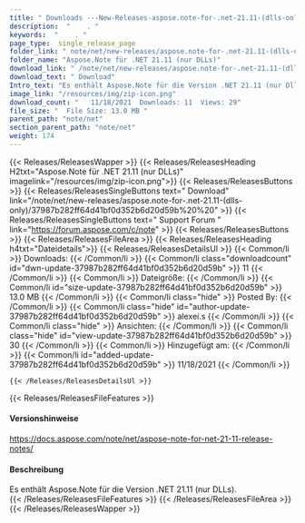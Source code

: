 ```yaml
---
title: " Downloads ---New-Releases-aspose.note-for-.net-21.11-(dlls-only) . "
description:  "    . " 
keywords:  "    . " 
page_type:  single_release_page
folder_link: " note/net/new-releases/aspose.note-for-.net-21.11-(dlls-only)/"
folder_name: "Aspose.Note für .NET 21.11 (nur DLLs)"
download_link: " /note/net/new-releases/aspose.note-for-.net-21.11-(dlls-only)/37987b282ff64d41bf0d352b6d20d59b"
download_text: " Download"
Intro_text: "Es enthält Aspose.Note für die Version .NET 21.11 (nur Dlls)."
image_link: "/resources/img/zip-icon.png"
download_count: "   11/18/2021  Downloads: 11  Views: 29"
file_size: "  File Size: 13.0 MB "
parent_path: "note/net"
section_parent_path: "note/net"
weight: 174
---
```


{{< Releases/ReleasesWapper >}}
  {{< Releases/ReleasesHeading H2txt="Aspose.Note für .NET 21.11 (nur DLLs)" imagelink="/resources/img/zip-icon.png">}}
  {{< Releases/ReleasesButtons >}}
    {{< Releases/ReleasesSingleButtons text=" Download" link="/note/net/new-releases/aspose.note-for-.net-21.11-(dlls-only)/37987b282ff64d41bf0d352b6d20d59b%20%20" >}}
    {{< Releases/ReleasesSingleButtons text=" Support Forum " link="https://forum.aspose.com/c/note" >}}
  {{< Releases/ReleasesButtons >}}
  {{< Releases/ReleasesFileArea >}}
    {{< Releases/ReleasesHeading h4txt="Dateidetails">}}
    {{< Releases/ReleasesDetailsUl >}}
            {{< Common/li >}} Downloads: {{< /Common/li >}}
      {{< Common/li class="downloadcount" id="dwn-update-37987b282ff64d41bf0d352b6d20d59b" >}} 11 {{< /Common/li >}}
      {{< Common/li >}} Dateigröße: {{< /Common/li >}}
      {{< Common/li id="size-update-37987b282ff64d41bf0d352b6d20d59b" >}} 13.0 MB {{< /Common/li >}} 
      {{< Common/li  class="hide" >}} Posted By: {{< /Common/li >}} 
      {{< Common/li class="hide" id="author-update-37987b282ff64d41bf0d352b6d20d59b" >}} alexei.s {{< /Common/li >}}
      {{< Common/li class="hide" >}} Ansichten: {{< /Common/li >}}
      {{< Common/li class="hide" id="view-update-37987b282ff64d41bf0d352b6d20d59b" >}} 30 {{< /Common/li >}}
      {{< Common/li >}} Hinzugefügt am: {{< /Common/li >}}
      {{< Common/li id="added-update-37987b282ff64d41bf0d352b6d20d59b" >}} 11/18/2021 {{< /Common/li >}} 

    {{< /Releases/ReleasesDetailsUl >}}

  {{< Releases/ReleasesFileFeatures >}}
      <h4>Versionshinweise</h4><div> <a href="https://docs.aspose.com/note/net/aspose-note-for-net-21-11-release-notes/">https://docs.aspose.com/note/net/aspose-note-for-net-21-11-release-notes/</a></div><h4> Beschreibung</h4><div class="HTMLDescription"> Es enthält Aspose.Note für die Version .NET 21.11 (nur DLLs).</div>
  {{< /Releases/ReleasesFileFeatures >}}
 {{< /Releases/ReleasesFileArea >}}
{{< /Releases/ReleasesWapper >}}



